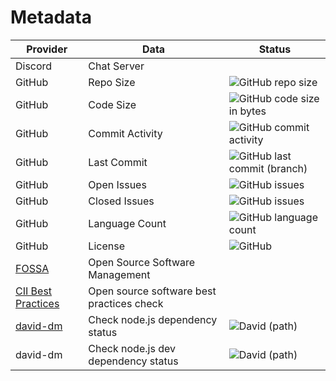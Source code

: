 # Metadata

| Provider                                                                               | Data                                      | Status                                                                                                                    |
| -------------------------------------------------------------------------------------- | ----------------------------------------- | ------------------------------------------------------------------------------------------------------------------------- |
| Discord                                                                                | Chat Server                               |                                                                                                                           |
| GitHub                                                                                 | Repo Size                                 | ![GitHub repo size](https://img.shields.io/github/repo-size/manastalukdar/yet-another-pomodoro-timer)                     |
| GitHub                                                                                 | Code Size                                 | ![GitHub code size in bytes](https://img.shields.io/github/languages/code-size/manastalukdar/yet-another-pomodoro-timer)  |
| GitHub                                                                                 | Commit Activity                           | ![GitHub commit activity](https://img.shields.io/github/commit-activity/m/manastalukdar/yet-another-pomodoro-timer)       |
| GitHub                                                                                 | Last Commit                               | ![GitHub last commit (branch)](https://img.shields.io/github/last-commit/manastalukdar/yet-another-pomodoro-timer/master) |
| GitHub                                                                                 | Open Issues                               | ![GitHub issues](https://img.shields.io/github/issues-raw/manastalukdar/yet-another-pomodoro-timer)                       |
| GitHub                                                                                 | Closed Issues                             | ![GitHub issues](https://img.shields.io/github/issues-closed/manastalukdar/yet-another-pomodoro-timer)                    |
| GitHub                                                                                 | Language Count                            | ![GitHub language count](https://img.shields.io/github/languages/count/manastalukdar/yet-another-pomodoro-timer)          |
| GitHub                                                                                 | License                                   | ![GitHub](https://img.shields.io/github/license/manastalukdar/yet-another-pomodoro-timer)                                 |
| [FOSSA](https://fossa.com/)                                                            | Open Source Software Management           |                                                                                                                           |
| [CII Best Practices](https://bestpractices.coreinfrastructure.org/en)                  | Open source software best practices check |                                                                                                                           |
| [david-dm](https://david-dm.org/manastalukdar/yet-another-pomodoro-timer?path=website) | Check node.js dependency status           | ![David (path)](https://img.shields.io/david/manastalukdar/yet-another-pomodoro-timer?path=website)                       |
| david-dm                                                                               | Check node.js dev dependency status       | ![David (path)](https://img.shields.io/david/manastalukdar/yet-another-pomodoro-timer?path=website&type=dev)              |
